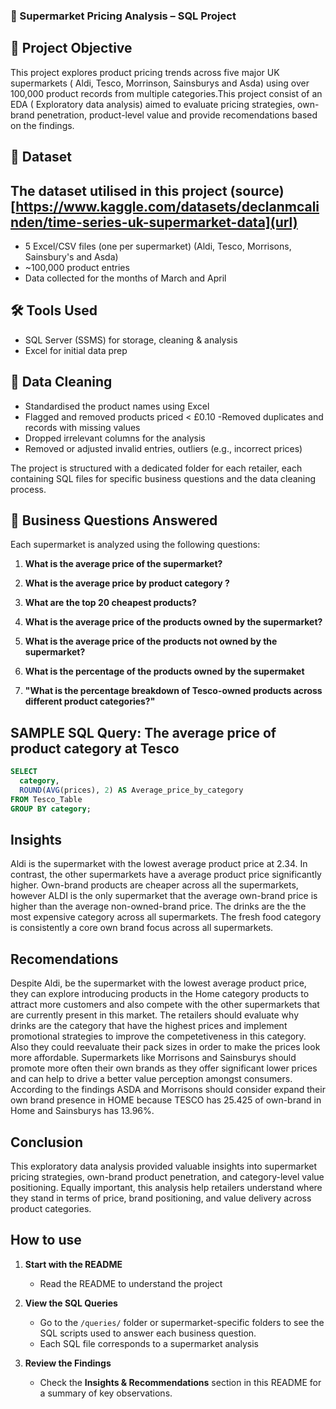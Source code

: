 ### 🛒 Supermarket Pricing Analysis – SQL Project




## 📌 Project Objective

This project explores product pricing trends across five major UK supermarkets  ( Aldi, Tesco, Morrinson, Sainsburys and Asda) using over 100,000 product records from multiple categories.This project consist of an EDA ( Exploratory data analysis) aimed to evaluate  pricing strategies, own-brand penetration, product-level value and provide recomendations based on the findings.





## 🧩 Dataset
The dataset utilised in this project (source)
[https://www.kaggle.com/datasets/declanmcalinden/time-series-uk-supermarket-data](url)
------
- 5 Excel/CSV files (one per supermarket)
(Aldi, Tesco, Morrisons, Sainsbury's and Asda)
- ~100,000 product entries
- Data collected for the months of March and April 




## 🛠️ Tools Used

- SQL Server (SSMS) for storage, cleaning & analysis
- Excel for initial data prep






## 🧼 Data Cleaning

- Standardised the product names using Excel
- Flagged and removed products priced < £0.10
-Removed duplicates and records with missing values 
- Dropped irrelevant columns for the analysis 
- Removed or adjusted invalid entries, outliers (e.g., incorrect prices)





The project is structured with a dedicated folder for each retailer, each containing SQL files for specific business questions and the data cleaning process.

## 🧠 Business Questions Answered
Each supermarket is analyzed using the following questions:


1. **What is the average price of the supermarket?**

2. **What is the average price by product category ?**

3. **What are the top 20 cheapest products?**

4. **What is the average price of the products owned by the supermarket?**

5. **What is the average price of the products not owned by the supermarket?**

6. **What is the percentage of the products owned by the supermaket**

7. **"What is the percentage breakdown of Tesco-owned products across different product categories?"**


##  SAMPLE SQL Query: The average price of product category at Tesco


```sql
SELECT 
  category,
  ROUND(AVG(prices), 2) AS Average_price_by_category
FROM Tesco_Table
GROUP BY category;
```


## Insights  
Aldi is the supermarket with the lowest average product price at 2.34. In contrast, the other supermarkets have a average product price significantly higher.
Own-brand products are cheaper across all the supermarkets, however ALDI is the only supermarket that the average own-brand price is higher than the average non-owned-brand price.
The drinks are the the most expensive category across all supermarkets.
The fresh food category is consistently a core own brand focus across all supermarkets. 

## Recomendations
Despite Aldi, be the supermarket with the lowest average product price, they can explore introducing products in the Home category products to  attract more customers and also compete with the other supermarkets that are currently present in this market. 
The retailers should evaluate why drinks are the category that have the highest prices and implement promotional strategies to improve the competetiveness in this category.
Also they could reevaluate their pack sizes in order to make the prices look more affordable.
Supermarkets like Morrisons and Sainsburys should promote more often their own brands as they offer significant lower prices and can help to drive a better value perception amongst consumers.
According to the findings ASDA and Morrisons should consider expand their own brand presence in HOME  because  TESCO has 25.425 of own-brand in Home and Sainsburys has 13.96%.

## Conclusion
 This exploratory data analysis provided valuable insights into supermarket pricing strategies, own-brand product penetration, and category-level value positioning. Equally important, this analysis help retailers understand where they stand in terms of price, brand positioning, and value delivery across product categories.

 
## How to use 
1. **Start with the README**
   - Read the README to understand the project

2. **View the SQL Queries**
   - Go to the `/queries/` folder or supermarket-specific folders to see the SQL scripts used to answer each business question.
   - Each SQL file corresponds to a supermarket analysis 

3. **Review the Findings**
   - Check the **Insights & Recommendations** section in this README for a summary of key observations.
   
